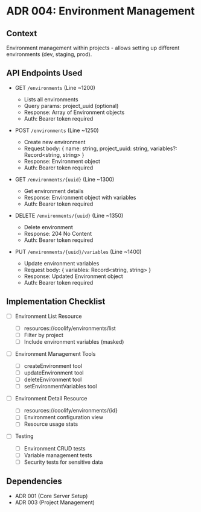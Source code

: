 # ADR 004: Environment Management

## Context

Environment management within projects - allows setting up different environments (dev, staging, prod).

## API Endpoints Used

- GET `/environments` (Line ~1200)

  - Lists all environments
  - Query params: project_uuid (optional)
  - Response: Array of Environment objects
  - Auth: Bearer token required

- POST `/environments` (Line ~1250)

  - Create new environment
  - Request body: {
    name: string,
    project_uuid: string,
    variables?: Record<string, string>
    }
  - Response: Environment object
  - Auth: Bearer token required

- GET `/environments/{uuid}` (Line ~1300)

  - Get environment details
  - Response: Environment object with variables
  - Auth: Bearer token required

- DELETE `/environments/{uuid}` (Line ~1350)

  - Delete environment
  - Response: 204 No Content
  - Auth: Bearer token required

- PUT `/environments/{uuid}/variables` (Line ~1400)
  - Update environment variables
  - Request body: { variables: Record<string, string> }
  - Response: Updated Environment object
  - Auth: Bearer token required

## Implementation Checklist

- [ ] Environment List Resource

  - [ ] resources://coolify/environments/list
  - [ ] Filter by project
  - [ ] Include environment variables (masked)

- [ ] Environment Management Tools

  - [ ] createEnvironment tool
  - [ ] updateEnvironment tool
  - [ ] deleteEnvironment tool
  - [ ] setEnvironmentVariables tool

- [ ] Environment Detail Resource

  - [ ] resources://coolify/environments/{id}
  - [ ] Environment configuration view
  - [ ] Resource usage stats

- [ ] Testing
  - [ ] Environment CRUD tests
  - [ ] Variable management tests
  - [ ] Security tests for sensitive data

## Dependencies

- ADR 001 (Core Server Setup)
- ADR 003 (Project Management)
